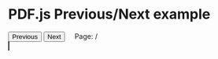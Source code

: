 <script src="//mozilla.github.io/pdf.js/build/pdf.js"></script>

<h1>PDF.js Previous/Next example</h1>

<div>
  <button id="prev">Previous</button>
  <button id="next">Next</button>
  &nbsp; &nbsp;
  <span>Page: <span id="page_num"></span> / <span id="page_count"></span></span>
</div>

<div if="canvas-parent" width="100%">
  <canvas id="the-canvas" style="border:1px solid" ></canvas>
</div>

<script src="https://asatarin.github.io/test-pages/assets/js/slides.js"></script>
